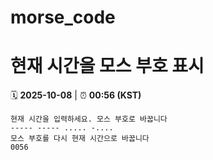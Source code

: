 # morse_code
# 현재 시간을 모스 부호 표시
<!-- MORSE_TIME_START -->
🗓️ **2025-10-08** | ⏰ **00:56 (KST)**

```
현재 시간을 입력하세요. 모스 부호로 바꿉니다
----- ----- ..... -....
모스 부호를 다시 현재 시간으로 바꿉니다
0056
```
<!-- MORSE_TIME_END -->
